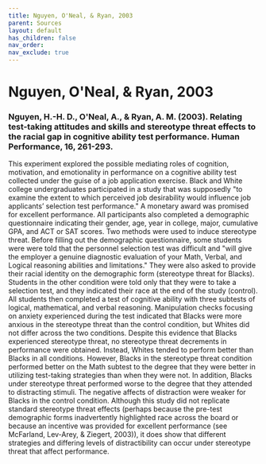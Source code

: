 ```yaml
---
title: Nguyen, O'Neal, & Ryan, 2003
parent: Sources
layout: default
has_children: false
nav_order: 
nav_exclude: true
---
```


# Nguyen, O'Neal, & Ryan, 2003

### Nguyen, H.-H. D., O'Neal, A., & Ryan, A. M. (2003). Relating test-taking attitudes and skills and stereotype threat effects to the racial gap in cognitive ability test performance. Human Performance, 16, 261-293.

This experiment explored the possible mediating roles of cognition, motivation, and emotionality in performance on a cognitive ability test collected under the guise of a job application exercise. Black and White college undergraduates participated in a study that was supposedly "to examine the extent to which perceived job desirability would influence job applicants’ selection test performance." A monetary award was promised for excellent performance. All participants also completed a demographic questionnaire indicating their gender, age, year in college, major, cumulative GPA, and ACT or SAT scores. Two methods were used to induce stereotype threat. Before filling out the demographic questionnaire, some students were were told that the personnel selection test was difficult and "will give the employer a genuine diagnostic evaluation of your Math, Verbal, and Logical reasoning abilities and limitations." They were also asked to provide their racial identity on the demographic form (stereotype threat for Blacks). Students in the other condition were told only that they were to take a selection test, and they indicated their race at the end of the study (control). All students then completed a test of cognitive ability with three subtests of logical, mathematical, and verbal reasoning. Manipulation checks focusing on anxiety experienced during the test indicated that Blacks were more anxious in the stereotype threat than the control condition, but Whites did not differ across the two conditions. Despite this evidence that Blacks experienced stereotype threat, no stereotype threat decrements in performance were obtained. Instead, Whites tended to perform better than Blacks in all conditions. However, Blacks in the stereotype threat condition performed better on the Math subtest to the degree that they were better in utilizing test-taking strategies than when they were not. In addition, Blacks under stereotype threat performed worse to the degree that they attended to distracting stimuli. The negative affects of distraction were weaker for Blacks in the control condition. Although this study did not replicate standard stereotype threat effects (perhaps because the pre-test demographic forms inadvertently highlighted race across the board or because an incentive was provided for excellent performance (see McFarland, Lev-Arey, & Ziegert, 2003)), it does show that different strategies and differing levels of distractibility can occur under stereotype threat that affect performance.
